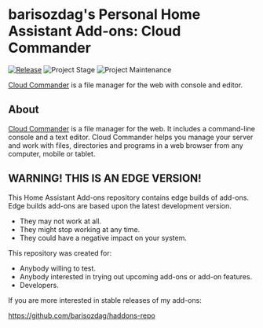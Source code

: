 # barisozdag's Personal Home Assistant Add-ons: Cloud Commander

[![Release][release-shield]][release] ![Project Stage][project-stage-shield] ![Project Maintenance][maintenance-shield]

[Cloud Commander][cloudcmd] is a file manager
for the web with console and editor.

## About

[Cloud Commander][cloudcmd] is a file manager for the web. It includes a
command-line console and a text editor. Cloud Commander helps you manage your
server and work with files, directories and programs in a web browser from
any computer, mobile or tablet.

## WARNING! THIS IS AN EDGE VERSION!

This Home Assistant Add-ons repository contains edge builds of add-ons.
Edge builds add-ons are based upon the latest development version.

- They may not work at all.
- They might stop working at any time.
- They could have a negative impact on your system.

This repository was created for:

- Anybody willing to test.
- Anybody interested in trying out upcoming add-ons or add-on features.
- Developers.

If you are more interested in stable releases of my add-ons:

<https://github.com/barisozdag/haddons-repo>

[maintenance-shield]: https://img.shields.io/maintenance/yes/2024.svg
[project-stage-shield]: https://img.shields.io/badge/project%20stage-production%20ready-brightgreen.svg
[release-shield]: https://img.shields.io/badge/version-v1.1.0-blue.svg
[release]: https://github.com/barisozdag/addon-cloudcmd/tree/v1.1.0
[cloudcmd]: https://github.com/coderaiser/cloudcmd